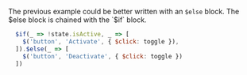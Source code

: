 The previous example could be better written with an `$else` block. The $else block is chained with
the `$if` block.

```javascript
  $if(_ => !state.isActive, _ => [
    $('button', 'Activate', { $click: toggle }),
  ]).$else(_ => [
    $('button', 'Deactivate', { $click: toggle })
  ])
```
